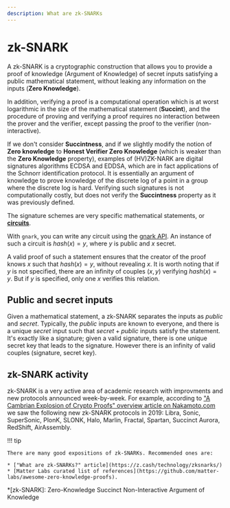 ```yaml
---
description: What are zk-SNARKs
---
```


# zk-SNARK

A zk-SNARK is a cryptographic construction that allows you to provide a proof of knowledge
(Argument of Knowledge) of secret inputs satisfying a public mathematical statement, without
leaking any information on the inputs (**Zero Knowledge**).

In addition, verifying a proof is a computational operation which is at worst logarithmic in the
size of the mathematical statement (**Succint**), and the procedure of proving and verifying a proof
requires no interaction between the prover and the verifier, except passing the proof to the
verifier (non-interactive).

If we don't consider **Succintness**, and if we slightly modify the notion of **Zero knowledge**
to **Honest Verifier Zero Knowledge** (which is weaker than the **Zero Knowledge** property), examples
of (HV)ZK-NARK are digital signatures algorithms ECDSA and EDDSA, which are in fact applications of
the Schnorr identification protocol. It is essentially an argument of knowledge to prove knowledge
of the discrete log of a point in a group where the discrete log is hard. Verifying such signatures
is not computationally costly, but does not verify the **Succintness** property as it was previously
defined.

The signature schemes are very specific mathematical statements, or [**circuits**](circuits.md).

With `gnark`, you can write any circuit using the [gnark API](../HowTo/write/circuit_api.md).
An instance of such a circuit is $hash(x)=y$, where $y$ is public and $x$ secret.

A valid proof of such a statement ensures that the creator of the proof knows $x$ such that
$hash(x)=y$, without revealing $x$. It is worth noting that if $y$ is not specified, there are an
infinity of couples $(x,y)$ verifying $hash(x)=y$. But if $y$ is specified, only one $x$ verifies
this relation.

## Public and secret inputs

Given a mathematical statement, a zk-SNARK separates the inputs as $public$ and $secret$.
Typically, the $public$ inputs are known to everyone, and there is a unique $secret$ input such that
$secret + public$ inputs satisfy the statement. It's exactly like a signature; given a valid
signature, there is one unique secret key that leads to the signature. However there is an infinity
of valid couples (signature, secret key).

## zk-SNARK activity

zk-SNARK is a very active area of academic research with improvments and new protocols announced
week-by-week. For example, according to
["A Cambrian Explosion of Crypto Proofs" overview article on Nakamoto.com](https://nakamoto.com/cambrian-explosion-of-crypto-proofs/)
we saw the following new zk-SNARK protocols in 2019: Libra, Sonic, SuperSonic, PlonK, SLONK, Halo,
Marlin, Fractal, Spartan, Succinct Aurora, RedShift, AirAssembly.

!!! tip

    There are many good expositions of zk-SNARKs. Recommended ones are:

    * ["What are zk-SNARKs?" article](https://z.cash/technology/zksnarks/)
    * [Matter Labs curated list of references](https://github.com/matter-labs/awesome-zero-knowledge-proofs).

*[zk-SNARK]: Zero-Knowledge Succinct Non-Interactive Argument of Knowledge

